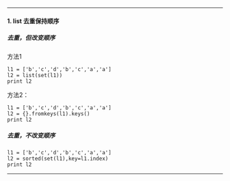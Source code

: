 


---
#### 1. list 去重保持顺序

##### 去重，但改变顺序

方法1

```
l1 = ['b','c','d','b','c','a','a']
l2 = list(set(l1))
print l2
```

方法2：

```
l1 = ['b','c','d','b','c','a','a']
l2 = {}.fromkeys(l1).keys()
print l2
```

##### 去重，不改变顺序

```
l1 = ['b','c','d','b','c','a','a']
l2 = sorted(set(l1),key=l1.index)
print l2
```


---
